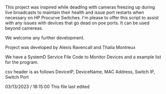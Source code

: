 This project was inspired while deadling with cameras freezing up during live broadcasts to maintain their health and issue port restarts when necessary on HP Procurve Switches. I'm please to offer this script to assist with any issues with devices that go dead on poe ports. It can be used beyond camereas.

We welcome any further development.

Project was developed by Alexis Ravencall and Thalia Montreux

We have a SystemD Service File
Code to Monitor Devices
and a example list for the program.

csv header is as follows
DeviceIP, DeviceName, MAC Address, Switch IP, Switch Port
















03/13/2023 / 18:15:00 This file last edited
